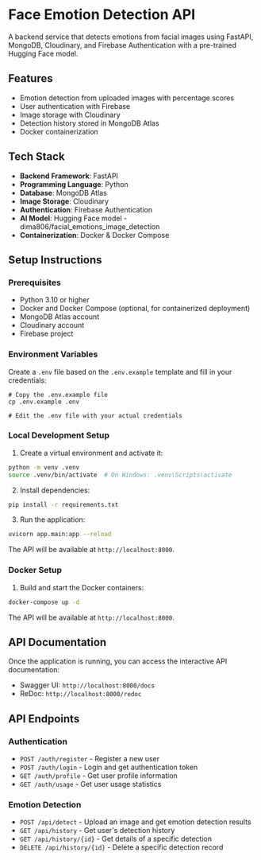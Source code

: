 # Face Emotion Detection API

A backend service that detects emotions from facial images using FastAPI, MongoDB, Cloudinary, and Firebase Authentication with a pre-trained Hugging Face model.

## Features

- Emotion detection from uploaded images with percentage scores
- User authentication with Firebase
- Image storage with Cloudinary
- Detection history stored in MongoDB Atlas
- Docker containerization

## Tech Stack

- **Backend Framework**: FastAPI
- **Programming Language**: Python
- **Database**: MongoDB Atlas
- **Image Storage**: Cloudinary
- **Authentication**: Firebase Authentication
- **AI Model**: Hugging Face model - dima806/facial_emotions_image_detection
- **Containerization**: Docker & Docker Compose

## Setup Instructions

### Prerequisites

- Python 3.10 or higher
- Docker and Docker Compose (optional, for containerized deployment)
- MongoDB Atlas account
- Cloudinary account
- Firebase project

### Environment Variables

Create a `.env` file based on the `.env.example` template and fill in your credentials:

```
# Copy the .env.example file
cp .env.example .env

# Edit the .env file with your actual credentials
```

### Local Development Setup

1. Create a virtual environment and activate it:

```bash
python -m venv .venv
source .venv/bin/activate  # On Windows: .venv\Scripts\activate
```

2. Install dependencies:

```bash
pip install -r requirements.txt
```

3. Run the application:

```bash
uvicorn app.main:app --reload
```

The API will be available at `http://localhost:8000`.

### Docker Setup

1. Build and start the Docker containers:

```bash
docker-compose up -d
```

The API will be available at `http://localhost:8000`.

## API Documentation

Once the application is running, you can access the interactive API documentation:

- Swagger UI: `http://localhost:8000/docs`
- ReDoc: `http://localhost:8000/redoc`

## API Endpoints

### Authentication

- `POST /auth/register` - Register a new user
- `POST /auth/login` - Login and get authentication token
- `GET /auth/profile` - Get user profile information
- `GET /auth/usage` - Get user usage statistics

### Emotion Detection

- `POST /api/detect` - Upload an image and get emotion detection results
- `GET /api/history` - Get user's detection history
- `GET /api/history/{id}` - Get details of a specific detection
- `DELETE /api/history/{id}` - Delete a specific detection record
